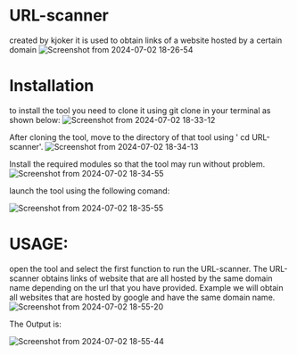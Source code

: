 
# URL-scanner
created by kjoker 
it is used to obtain links of a website hosted by a certain domain
![Screenshot from 2024-07-02 18-26-54](https://github.com/KJOKERlv/URL-scanner/assets/174276727/23fff649-8c9a-4c37-b356-203237d568e7)

# Installation
to install the tool you need to clone it using git clone in your terminal as shown below:
![Screenshot from 2024-07-02 18-33-12](https://github.com/KJOKERlv/URL-scanner/assets/174276727/5de96c86-2a5d-430a-b647-b55127af2afa)

After cloning the tool, move to the directory of that tool using ' cd URL-scanner'.
![Screenshot from 2024-07-02 18-34-13](https://github.com/KJOKERlv/URL-scanner/assets/174276727/0117923c-91fc-4cb0-b9cc-aed0ec17e8da)

Install the required modules so that the tool may run without problem.
![Screenshot from 2024-07-02 18-34-55](https://github.com/KJOKERlv/URL-scanner/assets/174276727/cbbaaa55-28b3-47df-b645-0610b84731fa)

launch the tool using the following comand:

![Screenshot from 2024-07-02 18-35-55](https://github.com/KJOKERlv/URL-scanner/assets/174276727/3ccf2c43-80fb-4044-aafa-aa9d519a09e3)

# USAGE:
open the tool and select the first function to run the URL-scanner.
The URL-scanner obtains links of website that are all hosted by the same domain name depending on the url that you have provided.
Example we will obtain all websites that are hosted by google and have the same domain name.
![Screenshot from 2024-07-02 18-55-20](https://github.com/KJOKERlv/URL-scanner/assets/174276727/f8a03949-febd-4157-842c-bc07f0524b56)

The Output is:

![Screenshot from 2024-07-02 18-55-44](https://github.com/KJOKERlv/URL-scanner/assets/174276727/48fbf15e-8377-4a2c-aa77-bd6942ab4edc)

